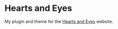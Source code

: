 # Hearts and Eyes

My plugin and theme for the [Hearts and Eyes](http://heartsandeyes.co.za) website.
